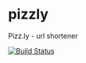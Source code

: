 # pizzly
Pizz.ly - url shortener

[![Build Status](https://travis-ci.org/AlexanderFedorenko/workshops.svg?branch=master)](https://travis-ci.org/AlexanderFedorenko/workshops)